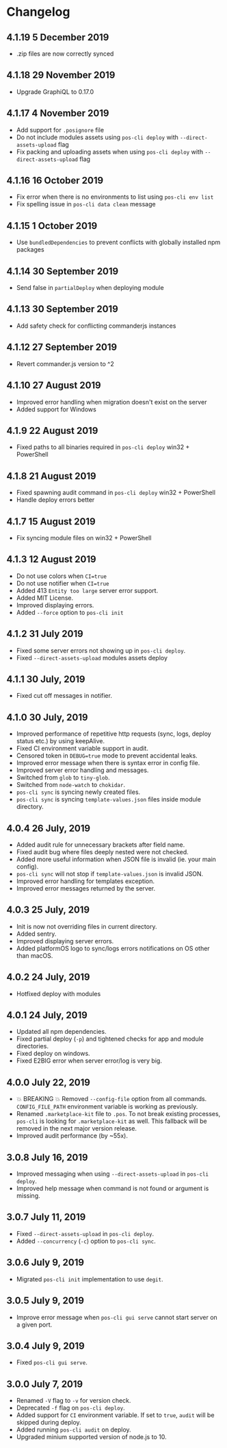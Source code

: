 # Changelog

## 4.1.19 5 December 2019
* .zip files are now correctly synced

## 4.1.18 29 November 2019
* Upgrade GraphiQL to 0.17.0

## 4.1.17 4 November 2019
* Add support for `.posignore` file
* Do not include modules assets using `pos-cli deploy` with `--direct-assets-upload` flag 
* Fix packing and uploading assets when using `pos-cli deploy` with `--direct-assets-upload` flag

## 4.1.16 16 October 2019
* Fix error when there is no environments to list using `pos-cli env list`
* Fix spelling issue in `pos-cli data clean` message

## 4.1.15 1 October 2019
* Use `bundledDependencies` to prevent conflicts with globally installed npm packages  

## 4.1.14 30 September 2019
* Send false in `partialDeploy` when deploying module

## 4.1.13 30 September 2019
* Add safety check for conflicting commanderjs instances

## 4.1.12 27 September 2019
* Revert commander.js version to ^2

## 4.1.10  27 August 2019
* Improved error handling when migration doesn't exist on the server
* Added support for Windows

## 4.1.9 22 August 2019
* Fixed paths to all binaries required in `pos-cli deploy` win32 + PowerShell

## 4.1.8 21 August 2019
* Fixed spawning audit command in `pos-cli deploy` win32 + PowerShell
* Handle deploy errors better

## 4.1.7 15 August 2019
* Fix syncing module files on win32 + PowerShell

## 4.1.3 12 August 2019
* Do not use colors when `CI=true`
* Do not use notifier when `CI=true`
* Added 413 `Entity too large` server error support.
* Added MIT License.
* Improved displaying errors.
* Added `--force` option to `pos-cli init`

## 4.1.2 31 July 2019
* Fixed some server errors not showing up in `pos-cli deploy`.
* Fixed `--direct-assets-upload` modules assets deploy

## 4.1.1 30 July, 2019
* Fixed cut off messages in notifier.

## 4.1.0 30 July, 2019
* Improved performance of repetitive http requests (sync, logs, deploy status etc.) by using keepAlive.
* Fixed CI environment variable support in audit.
* Censored token in `DEBUG=true` mode to prevent accidental leaks.
* Improved error message when there is syntax error in config file.
* Improved server error handling and messages.
* Switched from `glob` to `tiny-glob`.
* Switched from `node-watch` to `chokidar`.
* `pos-cli sync` is syncing newly created files.
* `pos-cli sync` is syncing `template-values.json` files inside module directory.

## 4.0.4 26 July, 2019
* Added audit rule for unnecessary brackets after field name.
* Fixed audit bug where files deeply nested were not checked.
* Added more useful information when JSON file is invalid (ie. your main config).
* `pos-cli sync` will not stop if `template-values.json` is invalid JSON.
* Improved error handling for templates exception.
* Improved error messages returned by the server.

## 4.0.3 25 July, 2019
* Init is now not overriding files in current directory.
* Added sentry.
* Improved displaying server errors.
* Added platformOS logo to sync/logs errors notifications on OS other than macOS.

## 4.0.2 24 July, 2019
* Hotfixed deploy with modules

## 4.0.1 24 July, 2019
* Updated all npm dependencies.
* Fixed partial deploy (`-p`) and tightened checks for app and module directories.
* Fixed deploy on windows.
* Fixed E2BIG error when server error/log is very big.

## 4.0.0 July 22, 2019
* 💥 BREAKING 💥 Removed `--config-file` option from all commands. `CONFIG_FILE_PATH` environment variable is working as previously.
* Renamed `.marketplace-kit` file to `.pos`. To not break existing processes, `pos-cli` is looking for `.marketplace-kit` as well. This fallback will be removed in the next major version release.
* Improved audit performance (by ~55x).

## 3.0.8 July 16, 2019
* Improved messaging when using `--direct-assets-upload` in `pos-cli deploy`.
* Improved help message when command is not found or argument is missing.

## 3.0.7 July 11, 2019
* Fixed `--direct-assets-upload` in `pos-cli deploy`.
* Added `--concurrency` (`-c`) option to `pos-cli sync`.

## 3.0.6 July 9, 2019
* Migrated `pos-cli init` implementation to use `degit`.

## 3.0.5 July 9, 2019
* Improve error message when `pos-cli gui serve` cannot start server on a given port.

## 3.0.4 July 9, 2019
* Fixed `pos-cli gui serve`.

## 3.0.0 July 7, 2019
* Renamed `-V` flag to `-v` for version check.
* Deprecated `-f` flag on `pos-cli deploy`.
* Added support for `CI` environment variable. If set to `true`, `audit` will be skipped during deploy.
* Added running `pos-cli audit` on deploy.
* Upgraded minium supported version of node.js to 10.
